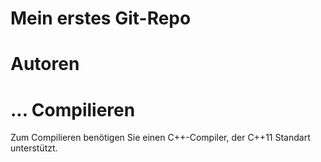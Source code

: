 Mein erstes Git-Repo
====================
Autoren
=======
...
Compilieren
===========

Zum Compilieren benötigen Sie einen C++-Compiler, 
der C++11 Standart unterstützt.
